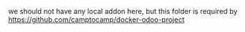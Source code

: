 we should not have any local addon here, but this folder is required by
https://github.com/camptocamp/docker-odoo-project 
